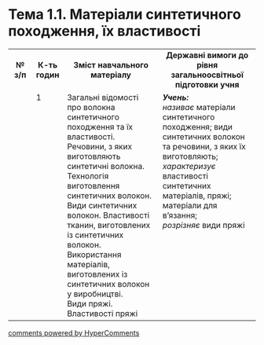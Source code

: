<div id="hypercomments_widget" class="js-hypercomments-widget invisible"></div>

# Тема 1.1. Матеріали  синтетичного походження, їх властивості

<table>
  <tr>
    <td width="10%" align="center"><b>№ з/п</b></td>
    <td width="10%" align="center"><b>К-ть годин</b></td>
    <td width="40%" align="center"><b>Зміст навчального матеріалу</b></td>
    <td width="40%" align="center"><b>Державні вимоги до рівня загальноосвітньої підготовки учня</b></td>
  </tr>
  <tr>
<td width="10%" style="vertical-align:top !important;"></td>
<td width="10%" style="vertical-align:top !important;">1</td>
    <td width="40%" style="vertical-align:top !important;">
Загальні відомості про волокна синтетичного походження та їх властивості. Речовини,  з яких виготовляють синтетичні волокна. <br>
Технологія виготовлення синтетичних волокон. Види синтетичних волокон. Властивості тканин, виготовлених із синтетичних волокон. Використання матеріалів, виготовлених із синтетичних волокон у виробництві.<br> 
Види пряжі. Властивості пряжі
</td>
    <td width="40%" style="vertical-align:top !important;">
<i><b>Учень:</b></i><br>
<i>називає</i>  матеріали синтетичного походження; види синтетичних волокон та речовини, з яких їх виготовляють;<br>
<i>характеризує</i> властивості синтетичних матеріалів, пряжі; матеріали для в’язання;<br>
<i>розрізняє</i> види пряжі
</td>
  </tr>
  </tr>
</table>

<div class="js-hypercomments-container">
<a href="http://hypercomments.com" class="hc-link" title="comments widget">comments powered by HyperComments</a>
</div>